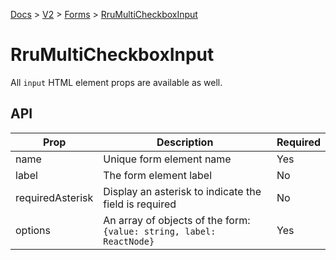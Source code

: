 [Docs](/) > [V2](/docs/v2/get-started) > [Forms](/docs/v2/components/RruForm) > [RruMultiCheckboxInput](/docs/v2/components/RruMultiCheckboxInput)

# RruMultiCheckboxInput

All `input` HTML element props are available as well.

## API

| Prop             | Description                                                                 | Required |
| ---------------- | --------------------------------------------------------------------------- | -------- |
| name             | Unique form element name                                                    | Yes      |
| label            | The form element label                                                      | No       |
| requiredAsterisk | Display an asterisk to indicate the field is required                       | No       |
| options          | An array of objects of the form:<br>`{value: string, label: ReactNode}`<br> | Yes      |
